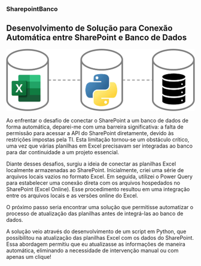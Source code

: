 ### SharepointBanco
## Desenvolvimento de Solução para Conexão Automática entre SharePoint e Banco de Dados

![Solução Sharepoint para Banco](https://github.com/ricardoassantana/SharepointBanco/blob/main/Imagem_conexao.png)


Ao enfrentar o desafio de conectar o SharePoint a um banco de dados de forma automática, deparei-me com uma barreira significativa: a falta de permissão para acessar a API do SharePoint diretamente, devido às restrições impostas pela TI. Esta limitação tornou-se um obstáculo crítico, uma vez que várias planilhas em Excel precisavam ser integradas ao banco para dar continuidade a um projeto essencial.

Diante desses desafios, surgiu a ideia de conectar as planilhas Excel localmente armazenadas ao SharePoint. Inicialmente, criei uma série de arquivos locais vazios no formato Excel. Em seguida, utilizei o Power Query para estabelecer uma conexão direta com os arquivos hospedados no SharePoint (Excel Online). Esse procedimento resultou em uma integração entre os arquivos locais e as versões online do Excel. 

O próximo passo seria encontrar uma solução que permitisse automatizar o processo de atualização das planilhas antes de integrá-las ao banco de dados.

A solução veio através do desenvolvimento de um script em Python, que possibilitou na atualização das planilhas Excel com os dados do SharePoint. Essa abordagem permitiu que eu atualizasse as informações de maneira automática, eliminando a necessidade de intervenção manual ou com apenas um clique!
